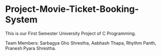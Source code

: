 # Project-Movie-Ticket-Booking-System
This is our First Semester University Project of C Programming.

Team Members:
Sarbagya Gho Shrestha,
Aabhash Thapa,
Rhythm Panth,
Pranesh Pyara Shrestha.
